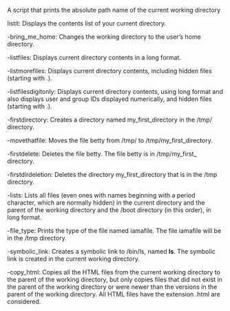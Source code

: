 
A script that prints the absolute path name of the current working directory

listit: Displays the contents list of your current directory.

-bring_me_home: Changes the working directory to the user’s home directory.

-listfiles: Displays current directory contents in a long format.

-listmorefiles: Displays current directory contents, including hidden files (starting with .).

-listfilesdigitonly: Displays current directory contents, using long format and also displays user and group IDs displayed numerically, and hidden files (starting with .).

-firstdirectory: Creates a directory named my_first_directory in the /tmp/ directory.

-movethatfile: Moves the file betty from /tmp/ to /tmp/my_first_directory.

-firstdelete: Deletes the file betty. The file betty is in /tmp/my_first_ directory.

-firstdirdeletion: Deletes the directory my_first_directory that is in the /tmp directory.

-lists: Lists all files (even ones with names beginning with a period character, which are normally hidden) in the current directory and the parent of the working directory and the /boot directory (in this order), in long format.

-file_type: Prints the type of the file named iamafile. The file iamafile will be in the /tmp directory.

-symbolic_link: Creates a symbolic link to /bin/ls, named __ls__. The symbolic link is created in the current working directory.

-copy_html: Copies all the HTML files from the current working directory to the parent of the working directory, but only copies files that did not exist in the parent of the working directory or were newer than the versions in the parent of the working directory. All HTML files have the extension .html are considered.
